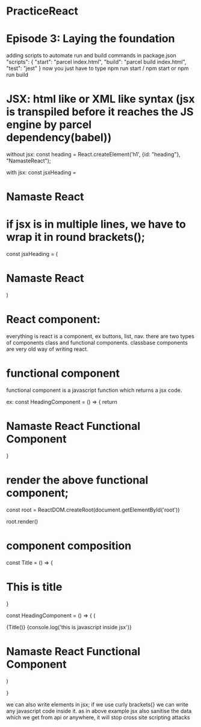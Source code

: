 # PracticeReact

# Episode 3: Laying the foundation

adding scripts to automate run and build commands in package.json
"scripts": {
"start": "parcel index.html",
"build": "parcel build index.html",
"test": "jest"
}
now you just have to type npm run start / npm start or npm run build

# JSX: html like or XML like syntax (jsx is transpiled before it reaches the JS engine by parcel dependency(babel))

without jsx:
const heading = React.createElement('h1', {id: "heading"}, "NamasteReact");

with jsx:
const jsxHeading = <h1 id="heading">Namaste React</h1>

# if jsx is in multiple lines, we have to wrap it in round brackets();

const jsxHeading = (

<h1 className = "head" >
Namaste React
</h1>
)

# React component:

everything is react is a component, ex buttons, list, nav.
there are two types of components class and functional components.
classbase components are very old way of writing react.

# functional component

functional component is a javascript function which returns a jsx code.

ex:
const HeadingComponent = () => {
return <h1> Namaste React Functional Component</h1>
}

# render the above functional component;

const root = ReactDOM.createRoot(document.getElementById('root'))

root.render(<HeadingComponent />)

# component composition

const Title = () => {

<h1> This is title</h1>
}

const HeadingComponent = () => {
(

<div>
    <Title />
    <Title></Title>
    {Title()}
        {console.log('this is javascript inside jsx')}
    <h1> Namaste React Functional Component</h1>
</div>
)

}

we can also write elements in jsx; if we use curly brackets{} we can write any javascript code inside it.
as in above example
jsx also sanitise the data which we get from api or anywhere, it will stop cross site scripting attacks
